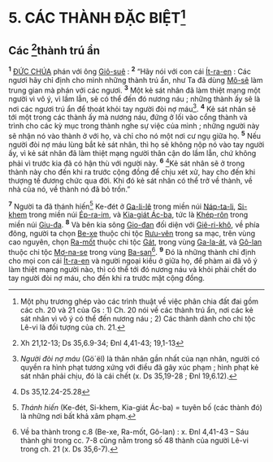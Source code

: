# 5. CÁC THÀNH ĐẶC BIỆT[^1-24135b14-ed12-472e-a4dc-2dee257b7c10]

## Các [^1@-24135b14-ed12-472e-a4dc-2dee257b7c10]thành trú ẩn
<sup><b>1</b></sup> [ĐỨC CHÚA]() phán với ông [Giô-suê]() : <sup><b>2</b></sup> “Hãy nói với con cái [Ít-ra-en]() : Các ngươi hãy chỉ định cho mình những thành trú ẩn, như Ta đã dùng [Mô-sê]() làm trung gian mà phán với các ngươi. <sup><b>3</b></sup> Một kẻ sát nhân đã làm thiệt mạng một người vì vô ý, vì lầm lẫn, sẽ có thể đến đó nương náu ; những thành ấy sẽ là nơi các ngươi trú ẩn để thoát khỏi tay người đòi nợ máu[^2-24135b14-ed12-472e-a4dc-2dee257b7c10]. <sup><b>4</b></sup> Kẻ sát nhân sẽ tới một trong các thành ấy mà nương náu, đứng ở lối vào cổng thành và trình cho các kỳ mục trong thành nghe sự việc của mình ; những người này sẽ nhận nó vào thành ở với họ, và chỉ cho nó một nơi cư ngụ giữa họ. <sup><b>5</b></sup> Nếu người đòi nợ máu lùng bắt kẻ sát nhân, thì họ sẽ không nộp nó vào tay người ấy, vì kẻ sát nhân đã làm thiệt mạng người thân cận do lầm lẫn, chứ không phải vì trước kia đã có hận thù với người này. <sup><b>6</b></sup> [^2@-24135b14-ed12-472e-a4dc-2dee257b7c10]Kẻ sát nhân sẽ ở trong thành này cho đến khi ra trước cộng đồng để chịu xét xử, hay cho đến khi thượng tế đương chức qua đời. Khi đó kẻ sát nhân có thể trở về thành, về nhà của nó, về thành nó đã bỏ trốn.”

<sup><b>7</b></sup> Người ta đã thánh hiến[^3-24135b14-ed12-472e-a4dc-2dee257b7c10] Ke-đét ở [Ga-li-lê]() trong miền núi [Náp-ta-li](), [Si-khem]() trong miền núi [Ép-ra-im](), và [Kia-giát Ác-ba](), tức là [Khép-rôn]() trong miền núi [Giu-đa](). <sup><b>8</b></sup> Và bên kia sông [Gio-đan]() đối diện với [Giê-ri-khô](), về phía đông, người ta chọn [Be-xe]() thuộc chi tộc [Rưu-vên]() trong sa mạc, trên vùng cao nguyên, chọn [Ra-mốt]() thuộc chi tộc [Gát](), trong vùng [Ga-la-át](), và [Gô-lan]() thuộc chi tộc [Mơ-na-se]() trong vùng [Ba-san]()[^4-24135b14-ed12-472e-a4dc-2dee257b7c10]. <sup><b>9</b></sup> Đó là những thành chỉ định cho mọi con cái [Ít-ra-en]() và người ngoại kiều ở giữa họ, để phàm ai đã vô ý làm thiệt mạng người nào, thì có thể tới đó nương náu và khỏi phải chết do tay người đòi nợ máu, cho đến khi ra trước mặt cộng đồng.

[^1-24135b14-ed12-472e-a4dc-2dee257b7c10]: Một phụ trương ghép vào các trình thuật về việc phân chia đất đai gồm các ch. 20 và 21 của Gs : 1) Ch. 20 nói về các thành trú ẩn, nơi các kẻ sát nhân vì vô ý có thể đến nương náu ; 2) Các thành dành cho chi tộc Lê-vi là đối tượng của ch. 21.
[^2-24135b14-ed12-472e-a4dc-2dee257b7c10]: *Người đòi nợ máu* (Gö´ël) là thân nhân gần nhất của nạn nhân, người có quyền ra hình phạt tương xứng với điều đã gây xúc phạm ; hình phạt kẻ sát nhân phải chịu, đó là cái chết (x. Ds 35,19-28 ; Đnl 19,6.12).
[^3-24135b14-ed12-472e-a4dc-2dee257b7c10]: *Thánh hiến* (Ke-đét, Si-khem, Kia-giát Ác-ba) = tuyên bố (các thành đó) là những nơi bất khả xâm phạm.
[^4-24135b14-ed12-472e-a4dc-2dee257b7c10]: Về ba thành trong c.8 (Be-xe, Ra-mốt, Gô-lan) : x. Đnl 4,41-43 – Sáu thành ghi trong cc. 7-8 cũng nằm trong số 48 thành của người Lê-vi trong ch. 21 (x. Ds 35,6-7).
[^1@-24135b14-ed12-472e-a4dc-2dee257b7c10]: Xh 21,12-13; Ds 35,6.9-34; Đnl 4,41-43; 19,1-13
[^2@-24135b14-ed12-472e-a4dc-2dee257b7c10]: Ds 35,12.24-25.28